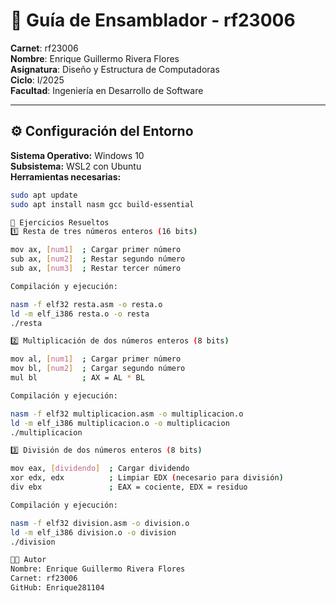 # 🧠 Guía de Ensamblador - rf23006

**Carnet**: rf23006  
**Nombre**: Enrique Guillermo Rivera Flores  
**Asignatura**: Diseño y Estructura de Computadoras  
**Ciclo**: I/2025  
**Facultad**: Ingeniería en Desarrollo de Software  

---

## ⚙️ Configuración del Entorno

**Sistema Operativo:** Windows 10  
**Subsistema:** WSL2 con Ubuntu  
**Herramientas necesarias:**

```bash
sudo apt update
sudo apt install nasm gcc build-essential

🧮 Ejercicios Resueltos
1️⃣ Resta de tres números enteros (16 bits)

mov ax, [num1]  ; Cargar primer número
sub ax, [num2]  ; Restar segundo número
sub ax, [num3]  ; Restar tercer número

Compilación y ejecución:

nasm -f elf32 resta.asm -o resta.o
ld -m elf_i386 resta.o -o resta
./resta

2️⃣ Multiplicación de dos números enteros (8 bits)

mov al, [num1]  ; Cargar primer número
mov bl, [num2]  ; Cargar segundo número
mul bl          ; AX = AL * BL

Compilación y ejecución:

nasm -f elf32 multiplicacion.asm -o multiplicacion.o
ld -m elf_i386 multiplicacion.o -o multiplicacion
./multiplicacion

3️⃣ División de dos números enteros (8 bits)

mov eax, [dividendo]  ; Cargar dividendo
xor edx, edx          ; Limpiar EDX (necesario para división)
div ebx               ; EAX = cociente, EDX = residuo

Compilación y ejecución:

nasm -f elf32 division.asm -o division.o
ld -m elf_i386 division.o -o division
./division

👨‍💻 Autor
Nombre: Enrique Guillermo Rivera Flores
Carnet: rf23006
GitHub: Enrique281104
